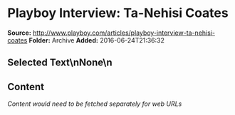 # Playboy Interview: Ta-Nehisi Coates

**Source:** http://www.playboy.com/articles/playboy-interview-ta-nehisi-coates
**Folder:** Archive
**Added:** 2016-06-24T21:36:32


## Selected Text\nNone\n

## Content
*Content would need to be fetched separately for web URLs*
